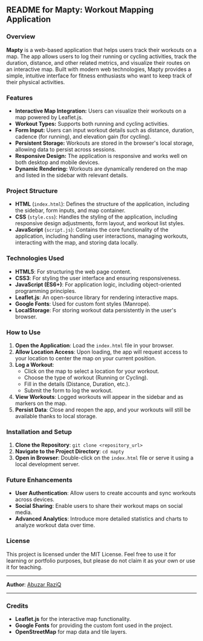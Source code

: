 ## README for Mapty: Workout Mapping Application

### Overview
**Mapty** is a web-based application that helps users track their workouts on a map. The app allows users to log their running or cycling activities, track the duration, distance, and other related metrics, and visualize their routes on an interactive map. Built with modern web technologies, Mapty provides a simple, intuitive interface for fitness enthusiasts who want to keep track of their physical activities.

### Features
- **Interactive Map Integration:** Users can visualize their workouts on a map powered by Leaflet.js.
- **Workout Types:** Supports both running and cycling activities.
- **Form Input:** Users can input workout details such as distance, duration, cadence (for running), and elevation gain (for cycling).
- **Persistent Storage:** Workouts are stored in the browser's local storage, allowing data to persist across sessions.
- **Responsive Design:** The application is responsive and works well on both desktop and mobile devices.
- **Dynamic Rendering:** Workouts are dynamically rendered on the map and listed in the sidebar with relevant details.

### Project Structure
- **HTML** (`index.html`): Defines the structure of the application, including the sidebar, form inputs, and map container.
- **CSS** (`style.css`): Handles the styling of the application, including responsive design adjustments, form layout, and workout list styles.
- **JavaScript** (`script.js`): Contains the core functionality of the application, including handling user interactions, managing workouts, interacting with the map, and storing data locally.

### Technologies Used
- **HTML5**: For structuring the web page content.
- **CSS3**: For styling the user interface and ensuring responsiveness.
- **JavaScript (ES6+)**: For application logic, including object-oriented programming principles.
- **Leaflet.js**: An open-source library for rendering interactive maps.
- **Google Fonts**: Used for custom font styles (Manrope).
- **LocalStorage**: For storing workout data persistently in the user's browser.

### How to Use
1. **Open the Application**: Load the `index.html` file in your browser.
2. **Allow Location Access**: Upon loading, the app will request access to your location to center the map on your current position.
3. **Log a Workout**:
   - Click on the map to select a location for your workout.
   - Choose the type of workout (Running or Cycling).
   - Fill in the details (Distance, Duration, etc.).
   - Submit the form to log the workout.
4. **View Workouts**: Logged workouts will appear in the sidebar and as markers on the map.
5. **Persist Data**: Close and reopen the app, and your workouts will still be available thanks to local storage.

### Installation and Setup
1. **Clone the Repository**: `git clone <repository_url>`
2. **Navigate to the Project Directory**: `cd mapty`
3. **Open in Browser**: Double-click on the `index.html` file or serve it using a local development server.

### Future Enhancements
- **User Authentication**: Allow users to create accounts and sync workouts across devices.
- **Social Sharing**: Enable users to share their workout maps on social media.
- **Advanced Analytics**: Introduce more detailed statistics and charts to analyze workout data over time.

### License
This project is licensed under the MIT License. Feel free to use it for learning or portfolio purposes, but please do not claim it as your own or use it for teaching.

---

**Author**: [Abuzar RaziQ](https://www.github.com/abuzarraziqgithub)

---

### Credits
- **Leaflet.js** for the interactive map functionality.
- **Google Fonts** for providing the custom font used in the project.
- **OpenStreetMap** for map data and tile layers.